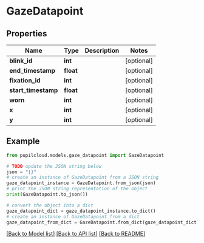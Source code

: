 # GazeDatapoint


## Properties

Name | Type | Description | Notes
------------ | ------------- | ------------- | -------------
**blink_id** | **int** |  | [optional] 
**end_timestamp** | **float** |  | [optional] 
**fixation_id** | **int** |  | [optional] 
**start_timestamp** | **float** |  | [optional] 
**worn** | **int** |  | [optional] 
**x** | **int** |  | [optional] 
**y** | **int** |  | [optional] 

## Example

```python
from pupilcloud.models.gaze_datapoint import GazeDatapoint

# TODO update the JSON string below
json = "{}"
# create an instance of GazeDatapoint from a JSON string
gaze_datapoint_instance = GazeDatapoint.from_json(json)
# print the JSON string representation of the object
print(GazeDatapoint.to_json())

# convert the object into a dict
gaze_datapoint_dict = gaze_datapoint_instance.to_dict()
# create an instance of GazeDatapoint from a dict
gaze_datapoint_from_dict = GazeDatapoint.from_dict(gaze_datapoint_dict)
```
[[Back to Model list]](../README.md#documentation-for-models) [[Back to API list]](../README.md#documentation-for-api-endpoints) [[Back to README]](../README.md)


